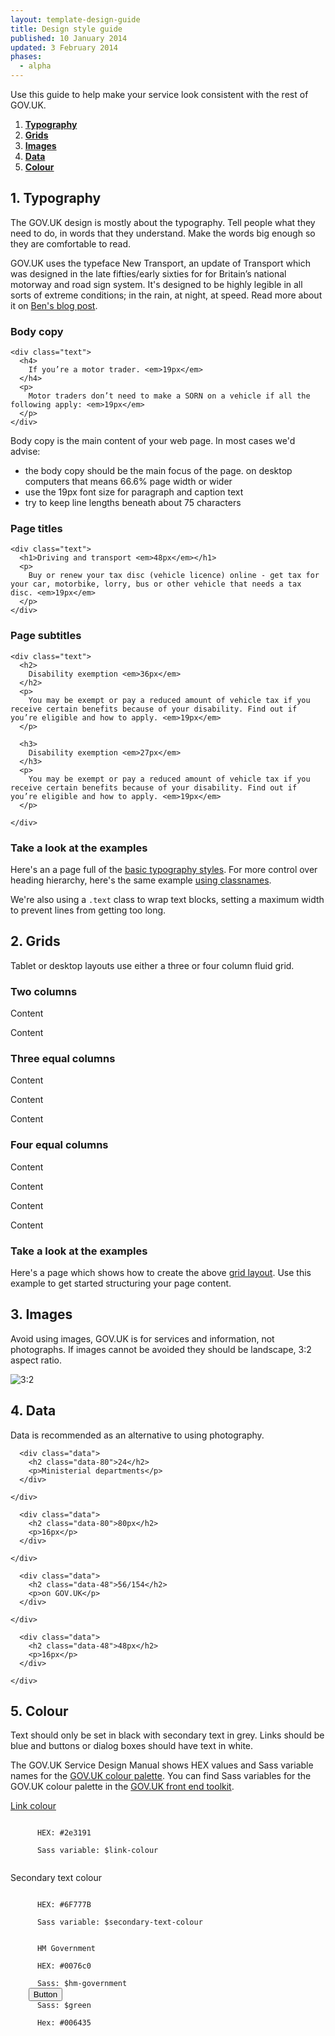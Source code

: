 ```yaml
---
layout: template-design-guide
title: Design style guide
published: 10 January 2014
updated: 3 February 2014
phases:
  - alpha
---
```


<div class="guide">
  <p>Use this guide to help make your service look consistent with the rest of GOV.UK.</p>
</div>

1. **[Typography](#guide-typography)**
2. **[Grids](#guide-grid)**
3. **[Images](#guide-images)**
4. **[Data](#guide-data)**
5. **[Colour](#guide-colour)**

<!-- Typography -->
<div class="guide" id="guide-typography">
  <h2 class="guide-header">1. Typography</h2>
  <p>
    The GOV.UK design is mostly about the typography. Tell people what they need to do, in words that they understand. Make the words big enough so they are comfortable to read.
  </p>
  <p>
    GOV.UK uses the typeface New Transport, an update of Transport which was designed in the late fifties/early sixties for for Britain’s national motorway and road sign system. It's designed to be highly legible in all sorts of extreme conditions; in the rain, at night, at speed. Read more about it on <a href="https://gds.blog.gov.uk/2012/07/05/a-few-notes-on-typography/">Ben's blog post</a>.
  </p>
</div>

<!-- Typography : Body copy -->
<div class="guide" id="guide-typography-copy">
  <h3 class="guide-subheader">Body copy</h3>
</div>

<div class="example">
  <div class="inner-block">
    
    <div class="text">
      <h4>
        If you’re a motor trader. <em>19px</em>
      </h4>
      <p>
        Motor traders don’t need to make a SORN on a vehicle if all the following apply: <em>19px</em> 
      </p>
    </div>
    
  </div>
</div>
<div class="guide">
  <p>
    Body copy is the main content of your web page. In most cases we'd advise:
  </p>
  <ul>
    <li>the body copy should be the main focus of the page. on desktop computers that means 66.6% page width or wider</li>
    <li>use the 19px font size for paragraph and caption text</li>
    <li>try to keep line lengths beneath about 75 characters</li>
  </ul>
</div>

<!-- Typography : Page titles -->
<div class="guide" id="guide-typography-titles">
  <h3 class="guide-subheader">Page titles</h3>
</div>

<div class="example">
  <div class="inner-block">
    
    <div class="text">
      <h1>Driving and transport <em>48px</em></h1>
      <p>
        Buy or renew your tax disc (vehicle licence) online - get tax for your car, motorbike, lorry, bus or other vehicle that needs a tax disc. <em>19px</em>
      </p>
    </div>
    
  </div>
</div>

<!-- Typography : Page subtitles -->
<div class="guide" id="guide-typography-subtitles">
  <h3 class="guide-subheader">Page subtitles</h3>
</div>

<div class="example">
  <div class="inner-block">
    
    <div class="text">
      <h2>
        Disability exemption <em>36px</em>
      </h2>
      <p>
        You may be exempt or pay a reduced amount of vehicle tax if you receive certain benefits because of your disability. Find out if you’re eligible and how to apply. <em>19px</em>
      </p>
      
      <h3>
        Disability exemption <em>27px</em>
      </h3>
      <p>
        You may be exempt or pay a reduced amount of vehicle tax if you receive certain benefits because of your disability. Find out if you’re eligible and how to apply. <em>19px</em>
      </p>
      
    </div>
    
  </div>
</div>

<!-- Typography :  -->
<div class="guide guide-end">
  <h3 class="guide-subheader">Take a look at the examples</h3>
  <p>
    Here's an a page full of the <a href="{{ site.baseurl}}/example/typography.html">basic typography styles</a>. For more control over heading hierarchy, here's the same example <a href="{{ site.baseurl}}/example/typography-classnames.html">using classnames</a>. 
  </p>
  <p>
    We're also using a <code>.text</code> class to wrap text blocks, setting a maximum width to prevent lines from getting too long.
  </p>
</div>

<!-- Grid -->
<div class="guide" id="guide-grid">
  <h2 class="guide-header">2. Grids</h2>
  <p>
    Tablet or desktop layouts use either a three or four column fluid grid. 
  </p>
</div>

<!-- Grid : Example -->
<div class="guide" id="guide-grid-2-col">
  <h3 class="guide-subheader">Two columns</h3>
</div>

<div class="example example-grid">
  <div class="grid-wrapper">
    <div class="grid grid-2-3">
      <div class="inner-block">
        <p>Content</p>
      </div>
    </div>
    <div class="grid grid-1-3">
      <div class="inner-block">
        <p>Content</p>
      </div>
    </div>
  </div>
</div>

<!-- Grid : Example -->
<div class="guide" id="guide-grid-3-col">
  <h3 class="guide-subheader">Three equal columns</h3>
</div>

<div class="example example-grid">
  <div class="grid-wrapper">
    <div class="grid grid-1-3">
      <div class="inner-block">
        <p>Content</p>
      </div>
    </div>
    <div class="grid grid-1-3">
      <div class="inner-block">
        <p>Content</p>
      </div>
    </div>
    <div class="grid grid-1-3">
      <div class="inner-block">
        <p>Content</p>
      </div>
    </div>
  </div>
</div>

<!-- Grid : Example -->
<div class="guide" id="guide-grid-4-col">
  <h3 class="guide-subheader">Four equal columns</h3>
</div>

<div class="example example-grid">
  <div class="grid-wrapper">
    <div class="grid grid-1-4">
      <div class="inner-block">
        <p>Content</p>
      </div>
    </div>
    <div class="grid grid-1-4">
      <div class="inner-block">
        <p>Content</p>
      </div>
    </div>
    <div class="grid grid-1-4">
      <div class="inner-block">
        <p>Content</p>
      </div>
    </div>
    <div class="grid grid-1-4">
      <div class="inner-block">
        <p>Content</p>
      </div>
    </div>
  </div>
</div>

<!-- Grid : Take a look at the examples -->
<div class="guide guide-end">
  <h3 class="guide-subheader">Take a look at the examples</h3>
  <p>
    Here's a page which shows how to create the above <a href="{{ site.baseurl}}/example/grid.html">grid layout</a>. Use this example to get started structuring your page content.
  </p>
</div>


<!-- Images -->
<div class="guide" id="guide-images">
  <h2 class="guide-header">3. Images</h2>
  <p>
    Avoid using images, GOV.UK is for services and information, not photographs. If images cannot be avoided they should be landscape, 3:2 aspect ratio.
  </p>
</div>

<!-- Images : Example -->
<div class="example example-images">
  <div class="grid-wrapper">
    <div class="grid grid-1-2">
      <div class="inner-block">
        <img src="../assets/images/example/3by2.jpg" alt="3:2">
      </div>
    </div>
    <div class="grid grid-1-2">
      <div class="inner-block">
        <img src="../assets/images/example/pm.jpg" alt="">
      </div>
    </div>
  </div>
</div>


<!-- Data -->
<div class="guide" id="guide-data">
  <h2 class="guide-header">4. Data</h2>
  <p>
    Data is recommended as an alternative to using photography.
  </p>
</div>

<!-- Data : Example -->
<div class="example">
  <div class="grid grid-1-2">
    <div class="inner-block">
      
      <div class="data">
        <h2 class="data-80">24</h2>
        <p>Ministerial departments</p>
      </div>
      
    </div>
  </div>
  <div class="grid grid-1-2">
    <div class="inner-block">
      
      <div class="data">
        <h2 class="data-80">80px</h2>
        <p>16px</p>
      </div>
      
    </div>
  </div>
</div>

<!-- Data : Example -->
<div class="example">
  <div class="grid grid-1-2">
    <div class="inner-block">
      
      <div class="data">
        <h2 class="data-48">56/154</h2>
        <p>on GOV.UK</p>
      </div>
      
    </div>
  </div>
  <div class="grid grid-1-2">
    <div class="inner-block">
      
      <div class="data">
        <h2 class="data-48">48px</h2>
        <p>16px</p>
      </div>
      
    </div>
  </div>
</div>


<!-- Colour palette -->
<div class="guide" id="guide-colour">
  <h2 class="guide-header">5. Colour</h2>
  <p>
    Text should only be set in black with secondary text in grey. Links should be blue and buttons or dialog boxes should have text in white.
  </p>
  <p>
     The GOV.UK Service Design Manual shows HEX values and Sass variable names for the <a href="https://www.gov.uk/service-manual/user-centered-design/resources/colour-palettes.html">GOV.UK colour palette</a>. You can find Sass variables for the GOV.UK colour palette in the <a href="https://github.com/alphagov/govuk_frontend_toolkit#colours">GOV.UK front end toolkit</a>.
   </p>
</div>

<!-- Colour palette : Example -->
<div class="example">
  <div class="inner-block">
    <p>
      <a href="#">Link colour</a>
    </p>
    <code>
      HEX: #2e3191 <br>
      Sass variable: $link-colour
    </code>
    <p class="text-secondary">
      Secondary text colour
    </p>
    <code>
      HEX: #6F777B <br>
      Sass variable: $secondary-text-colour
    </code>
    <div class="swatch colour-hm-government">
    </div>
    <code>
      HM Government <br>
      HEX: #0076c0 <br>
      Sass: $hm-government
    </code>
    <button class="button">Button</button>
    <code>
      Sass: $green<br>
      Hex: #006435
    </code>
  </div>
</div>

<!-- Buttons -->
<!-- <div class="guide" id="guide-forms">
  <h2 class="guide-header">6. Buttons</h2>
  <p>
    Primary action buttons are green, secondary action buttons are grey, irreversible action buttons are red.
  </p>
</div> -->

<!-- Buttons : Example-->
<!-- <div class="example">
  <div class="inner-block">
    <a href="#" class="button">Primary action</a>
    <a href="#" class="button button-secondary">Secondary action</a>
    <a href="#" class="button button-warning">Warning action</a>
  </div>
</div> -->

<!-- Buttons : Get the styles -->
<!-- <div class="guide guide-end">
  <h3 class="guide-subheader">Get the styles</h3>
  <p>
    Here's an <a href="{{ site.baseurl}}/example/form.html">example form using the button styles</a>.
  </p>
</div> -->